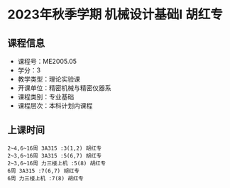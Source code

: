 # 2023年秋季学期 机械设计基础I 胡红专






## 课程信息

- 课程号：ME2005.05
- 学分：3
- 教学类型：理论实验课
- 开课单位：精密机械与精密仪器系
- 课程类别：专业基础
- 课程层次：本科计划内课程

## 上课时间

```
2~4,6~16周 3A315 :3(1,2) 胡红专
2~3,6~16周 3A315 :5(6,7) 胡红专
2~3,6~16周 力三楼上机 :5(8) 胡红专
6周 3A315 :7(6,7) 胡红专
6周 力三楼上机 :7(8) 胡红专
```

